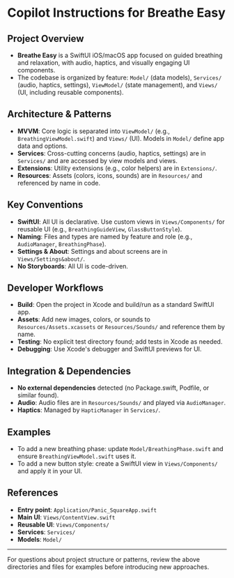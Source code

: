 # Copilot Instructions for Breathe Easy

## Project Overview
- **Breathe Easy** is a SwiftUI iOS/macOS app focused on guided breathing and relaxation, with audio, haptics, and visually engaging UI components.
- The codebase is organized by feature: `Model/` (data models), `Services/` (audio, haptics, settings), `ViewModel/` (state management), and `Views/` (UI, including reusable components).

## Architecture & Patterns
- **MVVM**: Core logic is separated into `ViewModel/` (e.g., `BreathingViewModel.swift`) and `Views/` (UI). Models in `Model/` define app data and options.
- **Services**: Cross-cutting concerns (audio, haptics, settings) are in `Services/` and are accessed by view models and views.
- **Extensions**: Utility extensions (e.g., color helpers) are in `Extensions/`.
- **Resources**: Assets (colors, icons, sounds) are in `Resources/` and referenced by name in code.

## Key Conventions
- **SwiftUI**: All UI is declarative. Use custom views in `Views/Components/` for reusable UI (e.g., `BreathingGuideView`, `GlassButtonStyle`).
- **Naming**: Files and types are named by feature and role (e.g., `AudioManager`, `BreathingPhase`).
- **Settings & About**: Settings and about screens are in `Views/Settings&about/`.
- **No Storyboards**: All UI is code-driven.

## Developer Workflows
- **Build**: Open the project in Xcode and build/run as a standard SwiftUI app.
- **Assets**: Add new images, colors, or sounds to `Resources/Assets.xcassets` or `Resources/Sounds/` and reference them by name.
- **Testing**: No explicit test directory found; add tests in Xcode as needed.
- **Debugging**: Use Xcode's debugger and SwiftUI previews for UI.

## Integration & Dependencies
- **No external dependencies** detected (no Package.swift, Podfile, or similar found).
- **Audio**: Audio files are in `Resources/Sounds/` and played via `AudioManager`.
- **Haptics**: Managed by `HapticManager` in `Services/`.

## Examples
- To add a new breathing phase: update `Model/BreathingPhase.swift` and ensure `BreathingViewModel.swift` uses it.
- To add a new button style: create a SwiftUI view in `Views/Components/` and apply it in your UI.

## References
- **Entry point**: `Application/Panic_SquareApp.swift`
- **Main UI**: `Views/ContentView.swift`
- **Reusable UI**: `Views/Components/`
- **Services**: `Services/`
- **Models**: `Model/`

---

For questions about project structure or patterns, review the above directories and files for examples before introducing new approaches.
